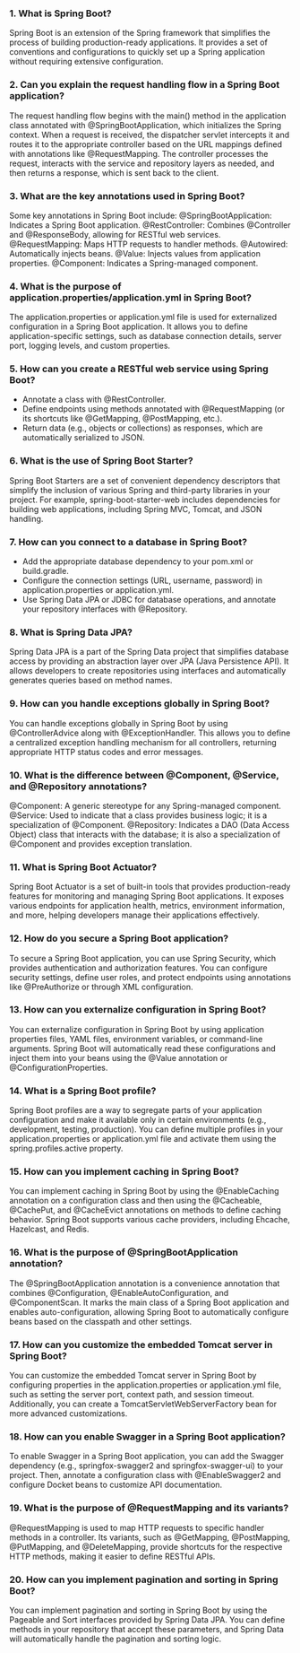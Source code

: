 ### 1. What is Spring Boot?
Spring Boot is an extension of the Spring framework that simplifies the process of building production-ready applications. It provides a set of conventions and configurations to quickly set up a Spring application without requiring extensive configuration.

### 2. Can you explain the request handling flow in a Spring Boot application?
The request handling flow begins with the main() method in the application class annotated with @SpringBootApplication, which initializes the Spring context. When a request is received, the dispatcher servlet intercepts it and routes it to the appropriate controller based on the URL mappings defined with annotations like @RequestMapping. The controller processes the request, interacts with the service and repository layers as needed, and then returns a response, which is sent back to the client.

### 3. What are the key annotations used in Spring Boot?
Some key annotations in Spring Boot include:
@SpringBootApplication: Indicates a Spring Boot application.
@RestController: Combines @Controller and @ResponseBody, allowing for RESTful web services.
@RequestMapping: Maps HTTP requests to handler methods.
@Autowired: Automatically injects beans.
@Value: Injects values from application properties.
@Component: Indicates a Spring-managed component.

### 4. What is the purpose of application.properties/application.yml in Spring Boot?
The application.properties or application.yml file is used for externalized configuration in a Spring Boot application. It allows you to define application-specific settings, such as database connection details, server port, logging levels, and custom properties.

### 5. How can you create a RESTful web service using Spring Boot?
- Annotate a class with @RestController.
- Define endpoints using methods annotated with @RequestMapping (or its shortcuts like @GetMapping, @PostMapping, etc.).
- Return data (e.g., objects or collections) as responses, which are automatically serialized to JSON.

### 6. What is the use of Spring Boot Starter?
Spring Boot Starters are a set of convenient dependency descriptors that simplify the inclusion of various Spring and third-party libraries in your project. For example, spring-boot-starter-web includes dependencies for building web applications, including Spring MVC, Tomcat, and JSON handling.

### 7. How can you connect to a database in Spring Boot?
- Add the appropriate database dependency to your pom.xml or build.gradle.
- Configure the connection settings (URL, username, password) in application.properties or application.yml.
- Use Spring Data JPA or JDBC for database operations, and annotate your repository interfaces with @Repository.

### 8. What is Spring Data JPA?
Spring Data JPA is a part of the Spring Data project that simplifies database access by providing an abstraction layer over JPA (Java Persistence API). It allows developers to create repositories using interfaces and automatically generates queries based on method names.

### 9. How can you handle exceptions globally in Spring Boot?
You can handle exceptions globally in Spring Boot by using @ControllerAdvice along with @ExceptionHandler. This allows you to define a centralized exception handling mechanism for all controllers, returning appropriate HTTP status codes and error messages.

### 10. What is the difference between @Component, @Service, and @Repository annotations?
@Component: A generic stereotype for any Spring-managed component.
@Service: Used to indicate that a class provides business logic; it is a specialization of @Component.
@Repository: Indicates a DAO (Data Access Object) class that interacts with the database; it is also a specialization of @Component and provides exception translation.

### 11. What is Spring Boot Actuator?
Spring Boot Actuator is a set of built-in tools that provides production-ready features for monitoring and managing Spring Boot applications. It exposes various endpoints for application health, metrics, environment information, and more, helping developers manage their applications effectively.

### 12. How do you secure a Spring Boot application?
To secure a Spring Boot application, you can use Spring Security, which provides authentication and authorization features. You can configure security settings, define user roles, and protect endpoints using annotations like @PreAuthorize or through XML configuration.

### 13. How can you externalize configuration in Spring Boot?
You can externalize configuration in Spring Boot by using application properties files, YAML files, environment variables, or command-line arguments. Spring Boot will automatically read these configurations and inject them into your beans using the @Value annotation or @ConfigurationProperties.

### 14. What is a Spring Boot profile?
Spring Boot profiles are a way to segregate parts of your application configuration and make it available only in certain environments (e.g., development, testing, production). You can define multiple profiles in your application.properties or application.yml file and activate them using the spring.profiles.active property.

### 15. How can you implement caching in Spring Boot?
You can implement caching in Spring Boot by using the @EnableCaching annotation on a configuration class and then using the @Cacheable, @CachePut, and @CacheEvict annotations on methods to define caching behavior. Spring Boot supports various cache providers, including Ehcache, Hazelcast, and Redis.

### 16. What is the purpose of @SpringBootApplication annotation?
The @SpringBootApplication annotation is a convenience annotation that combines @Configuration, @EnableAutoConfiguration, and @ComponentScan. It marks the main class of a Spring Boot application and enables auto-configuration, allowing Spring Boot to automatically configure beans based on the classpath and other settings.

### 17. How can you customize the embedded Tomcat server in Spring Boot?
You can customize the embedded Tomcat server in Spring Boot by configuring properties in the application.properties or application.yml file, such as setting the server port, context path, and session timeout. Additionally, you can create a TomcatServletWebServerFactory bean for more advanced customizations.

### 18. How can you enable Swagger in a Spring Boot application?
To enable Swagger in a Spring Boot application, you can add the Swagger dependency (e.g., springfox-swagger2 and springfox-swagger-ui) to your project. Then, annotate a configuration class with @EnableSwagger2 and configure Docket beans to customize API documentation.

### 19. What is the purpose of @RequestMapping and its variants?
@RequestMapping is used to map HTTP requests to specific handler methods in a controller. Its variants, such as @GetMapping, @PostMapping, @PutMapping, and @DeleteMapping, provide shortcuts for the respective HTTP methods, making it easier to define RESTful APIs.

### 20. How can you implement pagination and sorting in Spring Boot?
You can implement pagination and sorting in Spring Boot by using the Pageable and Sort interfaces provided by Spring Data JPA. You can define methods in your repository that accept these parameters, and Spring Data will automatically handle the pagination and sorting logic.
